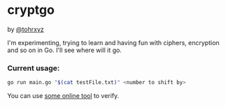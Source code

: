 # cryptgo
by [@tohrxyz](https://x.com/tohrxyz)

I'm experimenting, trying to learn and having fun with ciphers, encryption and so on in Go. I'll see where will it go.

### Current usage:
```sh
go run main.go "$(cat testFile.txt)" <number to shift by>
```

You can use [some online tool](https://cryptii.com/pipes/caesar-cipher) to verify.